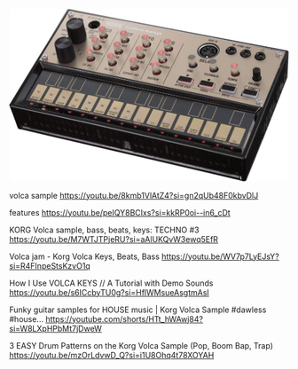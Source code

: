 
![Volca keys](volca-keys.png)

volca sample
https://youtu.be/8kmb1VlAtZ4?si=gn2qUb48F0kbvDlJ

features
https://youtu.be/peIQY8BCIxs?si=kkRP0oi--in6_cDt

KORG Volca sample, bass, beats, keys: TECHNO #3
https://youtu.be/M7WTJTPjeRU?si=aAlUKQvW3ewq5EfR

Volca jam - Korg Volca Keys, Beats, Bass
https://youtu.be/WV7p7LyEJsY?si=R4FInpeStsKzvO1q

How I Use VOLCA KEYS // A Tutorial with Demo Sounds
https://youtu.be/s6ICcbyTU0g?si=HflWMsueAsgtmAsI

Funky guitar samples for HOUSE music | Korg Volca Sample #dawless #house...
https://youtube.com/shorts/HTt_hWAwj84?si=W8LXpHPbMt7jDweW

3 EASY Drum Patterns on the Korg Volca Sample (Pop, Boom Bap, Trap)
https://youtu.be/mzOrLdvwD_Q?si=i1U8Ohq4t78XOYAH
